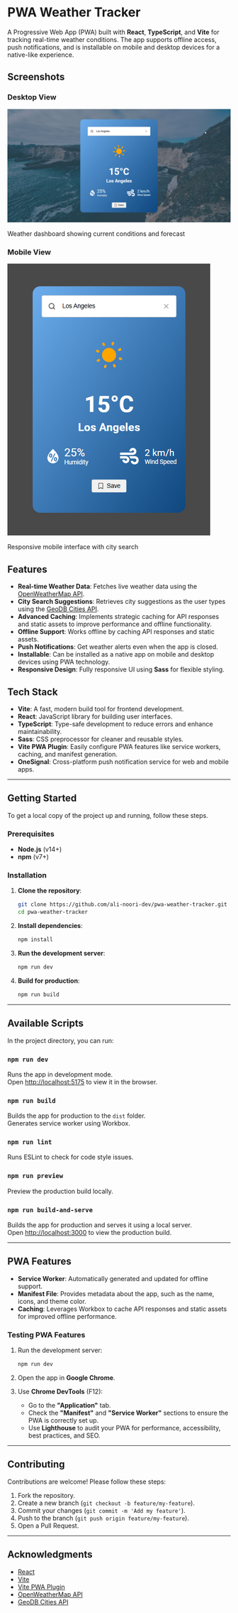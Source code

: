 # **PWA Weather Tracker**

A Progressive Web App (PWA) built with **React**, **TypeScript**, and **Vite** for tracking real-time weather conditions. The app supports offline access, push notifications, and is installable on mobile and desktop devices for a native-like experience.

## **Screenshots**

### Desktop View

![Desktop Weather Dashboard](/public/screenshots/Desktop_screenshot.png)

Weather dashboard showing current conditions and forecast

### Mobile View

![Mobile Weather Dashboard](/public/screenshots/Mobile_screenshot.png)

Responsive mobile interface with city search

## **Features**

- **Real-time Weather Data**: Fetches live weather data using the [OpenWeatherMap API](https://openweathermap.org/api).
- **City Search Suggestions**: Retrieves city suggestions as the user types using the [GeoDB Cities API](https://rapidapi.com/wirefreethought/api/geodb-cities/).
- **Advanced Caching**: Implements strategic caching for API responses and static assets to improve performance and offline functionality.
- **Offline Support**: Works offline by caching API responses and static assets.
- **Push Notifications**: Get weather alerts even when the app is closed.
- **Installable**: Can be installed as a native app on mobile and desktop devices using PWA technology.
- **Responsive Design**: Fully responsive UI using **Sass** for flexible styling.

## **Tech Stack**

- **Vite**: A fast, modern build tool for frontend development.
- **React**: JavaScript library for building user interfaces.
- **TypeScript**: Type-safe development to reduce errors and enhance maintainability.
- **Sass**: CSS preprocessor for cleaner and reusable styles.
- **Vite PWA Plugin**: Easily configure PWA features like service workers, caching, and manifest generation.
- **OneSignal**: Cross-platform push notification service for web and mobile apps.

---

## **Getting Started**

To get a local copy of the project up and running, follow these steps.

### **Prerequisites**

- **Node.js** (v14+)
- **npm** (v7+)

### **Installation**

1. **Clone the repository**:

   ```bash
   git clone https://github.com/ali-noori-dev/pwa-weather-tracker.git
   cd pwa-weather-tracker
   ```

2. **Install dependencies**:

   ```bash
   npm install
   ```

3. **Run the development server**:

   ```bash
   npm run dev
   ```

4. **Build for production**:
   ```bash
   npm run build
   ```

---

## **Available Scripts**

In the project directory, you can run:

### `npm run dev`

Runs the app in development mode.\
Open [http://localhost:5175](http://localhost:5175) to view it in the browser.

### `npm run build`

Builds the app for production to the `dist` folder.\
Generates service worker using Workbox.

### `npm run lint`

Runs ESLint to check for code style issues.

### `npm run preview`

Preview the production build locally.

### `npm run build-and-serve`

Builds the app for production and serves it using a local server.\
Open [http://localhost:3000](http://localhost:3000) to view the production build.

---

## **PWA Features**

- **Service Worker**: Automatically generated and updated for offline support.
- **Manifest File**: Provides metadata about the app, such as the name, icons, and theme color.
- **Caching**: Leverages Workbox to cache API responses and static assets for improved offline performance.

### **Testing PWA Features**

1. Run the development server:

   ```bash
   npm run dev
   ```

2. Open the app in **Google Chrome**.
3. Use **Chrome DevTools** (F12):
   - Go to the **"Application"** tab.
   - Check the **"Manifest"** and **"Service Worker"** sections to ensure the PWA is correctly set up.
   - Use **Lighthouse** to audit your PWA for performance, accessibility, best practices, and SEO.

---

## **Contributing**

Contributions are welcome! Please follow these steps:

1. Fork the repository.
2. Create a new branch (`git checkout -b feature/my-feature`).
3. Commit your changes (`git commit -m 'Add my feature'`).
4. Push to the branch (`git push origin feature/my-feature`).
5. Open a Pull Request.

---

## **Acknowledgments**

- [React](https://reactjs.org/)
- [Vite](https://vitejs.dev/)
- [Vite PWA Plugin](https://vite-plugin-pwa.netlify.app/)
- [OpenWeatherMap API](https://openweathermap.org/api)
- [GeoDB Cities API](https://rapidapi.com/wirefreethought/api/geodb-cities/)
